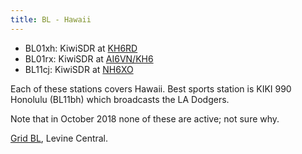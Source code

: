 ```yaml
---
title: BL - Hawaii
---
```


* BL01xh: KiwiSDR at [KH6RD](http://kh6rd.sytes.net:8073/)
* BL01rx: KiwiSDR at [AI6VN/KH6](http://kiwisdr.robinett.us:8073/)
* BL11cj: KiwiSDR at [NH6XO](http://72.235.216.139:8073/)

Each of these stations covers Hawaii. Best sports station is
KIKI 990 Honolulu (BL11bh) which broadcasts the LA Dodgers.

Note that in October 2018 none of these are active; not sure why.

[Grid BL](http://www.levinecentral.com/ham/grid_square.php?Grid=BL), Levine
Central.
